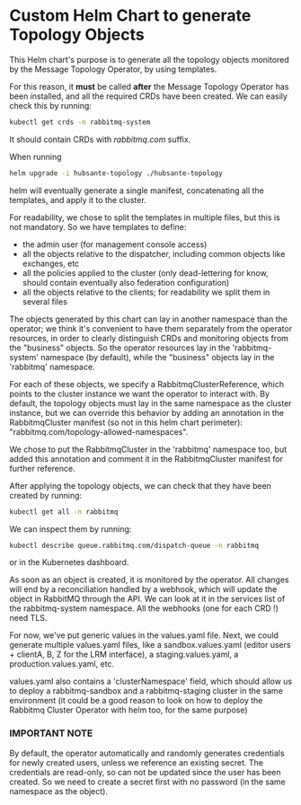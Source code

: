 # Custom Helm Chart to generate Topology Objects

This Helm chart's purpose is to generate all the topology objects monitored by the Message Topology Operator, by using templates.

For this reason, it **must** be called **after** the Message Topology Operator has been installed, and all the required CRDs have been created.
We can easily check this by running:

```bash
kubectl get crds -n rabbitmq-system
```

It should contain CRDs with *rabbitmq.com* suffix.

When running  
```bash
helm upgrade -i hubsante-topology ./hubsante-topology
```
helm will eventually generate a single manifest, concatenating all the templates, and apply it to the cluster.

For readability, we chose to split the templates in multiple files, but this is not mandatory. So we have templates to define:
- the admin user (for management console access)
- all the objects relative to the dispatcher, including common objects like exchanges, etc
- all the policies applied to the cluster (only dead-lettering for know, should contain eventually also federation configuration)
- all the objects relative to the clients; for readability we split them in several files

The objects generated by this chart can lay in another namespace than the operator; we think it's convenient to have them separately from the operator resources,
in order to clearly distinguish CRDs and monitoring objects from the "business" objects. So the operator resources lay in the 'rabbitmq-system' namespace (by default),
while the "business" objects lay in the 'rabbitmq' namespace.

For each of these objects, we specify a RabbitmqClusterReference, which points to the cluster instance we want the operator to interact with.
By default, the topology objects must lay in the same namespace as the cluster instance, but we can override this behavior by adding an annotation in the RabbitmqCluster manifest
(so not in this helm chart perimeter): "rabbitmq.com/topology-allowed-namespaces".

We chose to put the RabbitmqCluster in the 'rabbitmq' namespace too, but added this annotation and comment it in the RabbitmqCluster manifest for further reference.

After applying the topology objects, we can check that they have been created by running:
```bash
kubectl get all -n rabbitmq
```
We can inspect them by running:
```bash
kubectl describe queue.rabbitmq.com/dispatch-queue -n rabbitmq
```
or in the Kubernetes dashboard.

As soon as an object is created, it is monitored by the operator. All changes will end by a reconciliation handled by a webhook, which will update the object in RabbitMQ through the API.
We can look at it in the services list of the rabbitmq-system namespace.
All the webhooks (one for each CRD !) need TLS.

For now, we've put generic values in the values.yaml file.
Next, we could generate multiple values.yaml files, like a sandbox.values.yaml (editor users + clientA, B, Z for the LRM interface), a staging.values.yaml, a production.values.yaml, etc.

values.yaml also contains a 'clusterNamespace' field, which should allow us to deploy a rabbitmq-sandbox and a rabbitmq-staging cluster in the same environment (it could be a good reason to look
on how to deploy the Rabbitmq Cluster Operator with helm too, for the same purpose)


### IMPORTANT NOTE
By default, the operator automatically and randomly generates credentials for newly created users, unless we reference an existing secret.
The credentials are read-only, so can not be updated since the user has been created. So we need to create a secret first with no password
(in the same namespace as the object).